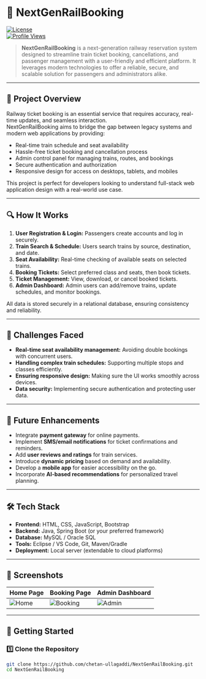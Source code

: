 # 🚄 NextGenRailBooking

[![License](https://img.shields.io/badge/License-MIT-green.svg)](LICENSE)  
[![Profile Views](https://komarev.com/ghpvc/?username=chetan-ullagaddi&color=blue)](https://github.com/chetan-ullagaddi)

> **NextGenRailBooking** is a next-generation railway reservation system designed to streamline train ticket booking, cancellations, and passenger management with a user-friendly and efficient platform. It leverages modern technologies to offer a reliable, secure, and scalable solution for passengers and administrators alike.

---

## 🌟 Project Overview

Railway ticket booking is an essential service that requires accuracy, real-time updates, and seamless interaction.  
NextGenRailBooking aims to bridge the gap between legacy systems and modern web applications by providing:

- Real-time train schedule and seat availability  
- Hassle-free ticket booking and cancellation process  
- Admin control panel for managing trains, routes, and bookings  
- Secure authentication and authorization  
- Responsive design for access on desktops, tablets, and mobiles  

This project is perfect for developers looking to understand full-stack web application design with a real-world use case.

---

## 🔍 How It Works

1. **User Registration & Login:** Passengers create accounts and log in securely.  
2. **Train Search & Schedule:** Users search trains by source, destination, and date.  
3. **Seat Availability:** Real-time checking of available seats on selected trains.  
4. **Booking Tickets:** Select preferred class and seats, then book tickets.  
5. **Ticket Management:** View, download, or cancel booked tickets.  
6. **Admin Dashboard:** Admin users can add/remove trains, update schedules, and monitor bookings.  

All data is stored securely in a relational database, ensuring consistency and reliability.

---

## 🚩 Challenges Faced

- **Real-time seat availability management:** Avoiding double bookings with concurrent users.  
- **Handling complex train schedules:** Supporting multiple stops and classes efficiently.  
- **Ensuring responsive design:** Making sure the UI works smoothly across devices.  
- **Data security:** Implementing secure authentication and protecting user data.  

---

## 🚀 Future Enhancements

- Integrate **payment gateway** for online payments.  
- Implement **SMS/email notifications** for ticket confirmations and reminders.  
- Add **user reviews and ratings** for train services.  
- Introduce **dynamic pricing** based on demand and availability.  
- Develop a **mobile app** for easier accessibility on the go.  
- Incorporate **AI-based recommendations** for personalized travel planning.

---

## 🛠️ Tech Stack

- **Frontend:** HTML, CSS, JavaScript, Bootstrap  
- **Backend:** Java, Spring Boot (or your preferred framework)  
- **Database:** MySQL / Oracle SQL  
- **Tools:** Eclipse / VS Code, Git, Maven/Gradle  
- **Deployment:** Local server (extendable to cloud platforms)

---

## 📸 Screenshots

| Home Page | Booking Page | Admin Dashboard |
|-----------|---------------|-----------------|
| ![Home](assets/home.png) | ![Booking](assets/booking.png) | ![Admin](assets/admin.png) |

---

## 🚀 Getting Started

### 1️⃣ Clone the Repository
```bash
git clone https://github.com/chetan-ullagaddi/NextGenRailBooking.git
cd NextGenRailBooking
